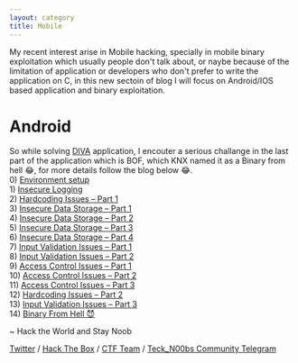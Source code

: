 ```yaml
---
layout: category
title: Mobile
---
```


<p>My recent interest arise in Mobile hacking, specially in mobile binary exploitation which usually people don't talk about, or naybe because of the limitation of application or developers who don't prefer to write the application on C, in this new sectoin of blog I will focus on Android/IOS based application and binary exploitation. </p>

<h1 Class="message">
  Android
</h1>

So while solving [DIVA](https://github.com/payatu/diva-android) application, I encouter a serious challange in the last part of the application which is BOF, which KNX named it as a Binary from hell 😂, for more details follow the blog below 😂.
<br>  0) [Environment setup](https://teckk2.github.io/mobile/2020/08/15/DIVA-Setup.html)
<br>  1) [Insecure Logging](https://teckk2.github.io/mobile/2020/08/15/DIVA-Insecure_Logging.html)
<br>  2) [Hardcoding Issues – Part 1](https://teckk2.github.io/mobile/2020/08/15/DIVA-Hardcoding-Issues-1.html)
<br>  3) [Insecure Data Storage – Part 1](https://teckk2.github.io/mobile/2020/08/15/DIVA-Insecure-Data-Storage-1.html)
<br>  4) [Insecure Data Storage – Part 2](https://teckk2.github.io/mobile/2020/08/15/DIVA-Insecure-Data-Storage-2.html)
<br>  5) [Insecure Data Storage – Part 3](https://teckk2.github.io/mobile/2020/08/15/DIVA-Insecure-Data-Storage-3.html)
<br>  6) [Insecure Data Storage – Part 4](https://teckk2.github.io/mobile/2020/08/15/DIVA-Insecure-Data-Storage-4.html)
<br>  7) [Input Validation Issues – Part 1](https://teckk2.github.io/mobile/2020/08/15/DIVA-Input-Validation-Issues-1.html)
<br>  8) [Input Validation Issues – Part 2](https://teckk2.github.io/mobile/2020/08/15/DIVA-Input-Validation-Issues-2.html)
<br>  9) [Access Control Issues – Part 1](https://teckk2.github.io/mobile/2020/08/15/DIVA-Access-Control-Issues-1.html)
<br>  10) [Access Control Issues – Part 2](https://teckk2.github.io/mobile/2020/08/15/DIVA-Access-Control-Issues-2.html)
<br>  11) [Access Control Issues – Part 3](https://teckk2.github.io/mobile/2020/08/15/DIVA-Access-Control-Issues-3.html)
<br>  12) [Hardcoding Issues – Part 2](https://teckk2.github.io/mobile/2020/08/15/DIVA-Hardcoding-Issues-2.html)
<br>  13) [Input Validation Issues – Part 3]()
<br>  14) [Binary From Hell 😈]()

<p class="message">
  ~ Hack the World and Stay Noob
</p>

[Twitter](https://twitter.com/Teck__K2) / [Hack The Box](https://www.hackthebox.eu/profile/966) / [CTF Team](https://ctftime.org/team/20102) /
[Teck_N00bs Community Telegram](https://t.me/Teck_N00bs)

<script src="https://www.hackthebox.eu/badge/966"> </script>
